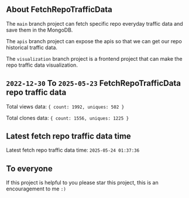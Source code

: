 ## About FetchRepoTrafficData

The `main` branch project can fetch specific repo everyday traffic data and save them in the MongoDB.

The `apis` branch project can expose the apis so that we can get our repo historical traffic data.

The `visualization` branch project is a frontend project that can make the repo traffic data visualization.

## `2022-12-30` To `2025-05-23` FetchRepoTrafficData repo traffic data

Total views data: `{ count: 1992, uniques: 502 }`

Total clones data: `{ count: 1556, uniques: 1225 }`

## Latest fetch repo traffic data time

Latest fetch repo traffic data time: `2025-05-24 01:37:36`

## To everyone

If this project is helpful to you please star this project, this is an encouragement to me `:)`



